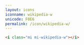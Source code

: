 ```yaml
---
layout: icons
iconname: wikipedia-w
unicode: F0E6
permalink: /icon/wikipedia-w/
---
```


``` html
<i class="mi mi-wikipedia-w"></i>
```

